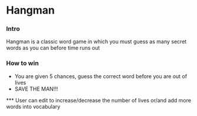 # Hangman

### Intro
Hangman is a classic word game in which you must guess as many secret words as you can before time runs out

### How to win
- You are given 5 chances, guess the correct word before you are out of lives
- SAVE THE MAN!!!

*** User can edit to increase/decrease the number of lives or/and add more words into vocabulary
